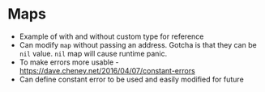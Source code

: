 # Maps
- Example of with and without custom type for reference
- Can modify `map` without passing an address. Gotcha is that they can be `nil` value. `nil` map will cause runtime panic.
- To make errors more usable - https://dave.cheney.net/2016/04/07/constant-errors
- Can define constant error to be used and easily modified for future